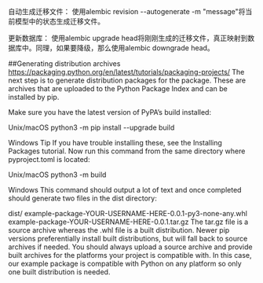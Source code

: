 自动生成迁移文件：
使用alembic revision --autogenerate -m "message"将当前模型中的状态生成迁移文件。

更新数据库：
使用alembic upgrade head将刚刚生成的迁移文件，真正映射到数据库中。同理，如果要降级，那么使用alembic downgrade head。


##Generating distribution archives
https://packaging.python.org/en/latest/tutorials/packaging-projects/
The next step is to generate distribution packages for the package. These are archives that are uploaded to the Python Package Index and can be installed by pip.

Make sure you have the latest version of PyPA’s build installed:


Unix/macOS
python3 -m pip install --upgrade build

Windows
Tip If you have trouble installing these, see the Installing Packages tutorial.
Now run this command from the same directory where pyproject.toml is located:


Unix/macOS
python3 -m build

Windows
This command should output a lot of text and once completed should generate two files in the dist directory:

dist/
  example-package-YOUR-USERNAME-HERE-0.0.1-py3-none-any.whl
  example-package-YOUR-USERNAME-HERE-0.0.1.tar.gz
The tar.gz file is a source archive whereas the .whl file is a built distribution. Newer pip versions preferentially install built distributions, but will fall back to source archives if needed. You should always upload a source archive and provide built archives for the platforms your project is compatible with. In this case, our example package is compatible with Python on any platform so only one built distribution is needed.
